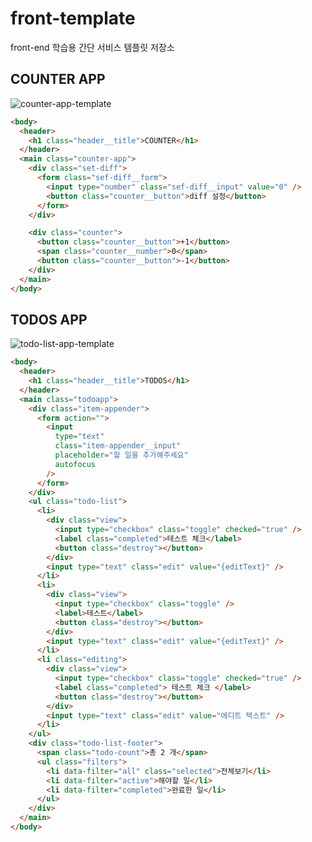 # front-template

front-end 학습용 간단 서비스 템플릿 저장소

## COUNTER APP

![counter-app-template](https://user-images.githubusercontent.com/45627868/133920862-1d6d32f1-fc28-4fe5-89d5-73f4e00107a5.png)

```html
<body>
  <header>
    <h1 class="header__title">COUNTER</h1>
  </header>
  <main class="counter-app">
    <div class="set-diff">
      <form class="sef-diff__form">
        <input type="number" class="sef-diff__input" value="0" />
        <button class="counter__button">diff 설정</button>
      </form>
    </div>

    <div class="counter">
      <button class="counter__button">+1</button>
      <span class="counter__number">0</span>
      <button class="counter__button">-1</button>
    </div>
  </main>
</body>
```

## TODOS APP

![todo-list-app-template](https://user-images.githubusercontent.com/45627868/134390005-8d774f88-c0b3-4af7-bc53-bcc63c0b3f09.png)


```html
<body>
  <header>
    <h1 class="header__title">TODOS</h1>
  </header>
  <main class="todoapp">
    <div class="item-appender">
      <form action="">
        <input
          type="text"
          class="item-appender__input"
          placeholder="할 일을 추가해주세요"
          autofocus
        />
      </form>
    </div>
    <ul class="todo-list">
      <li>
        <div class="view">
          <input type="checkbox" class="toggle" checked="true" />
          <label class="completed">테스트 체크</label>
          <button class="destroy"></button>
        </div>
        <input type="text" class="edit" value="{editText}" />
      </li>
      <li>
        <div class="view">
          <input type="checkbox" class="toggle" />
          <label>테스트</label>
          <button class="destroy"></button>
        </div>
        <input type="text" class="edit" value="{editText}" />
      </li>
      <li class="editing">
        <div class="view">
          <input type="checkbox" class="toggle" checked="true" />
          <label class="completed"> 테스트 체크 </label>
          <button class="destroy"></button>
        </div>
        <input type="text" class="edit" value="에디트 텍스트" />
      </li>
    </ul>
    <div class="todo-list-footer">
      <span class="todo-count">총 2 개</span>
      <ul class="filters">
        <li data-filter="all" class="selected">전체보기</li>
        <li data-filter="active">해야할 일</li>
        <li data-filter="completed">완료한 일</li>
      </ul>
    </div>
  </main>
</body>
```
